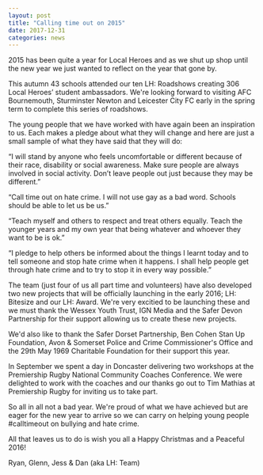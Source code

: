 ```yaml
---
layout: post
title: "Calling time out on 2015"
date: 2017-12-31
categories: news
---
```


2015 has been quite a year for Local Heroes and as we shut up shop until the new year we just wanted to reflect on the year that gone by.

This autumn 43 schools attended our ten LH: Roadshows creating 306 Local Heroes’ student ambassadors.  We're looking forward to visiting AFC Bournemouth, Sturminster Newton and Leicester City FC early in the spring term to complete this series of roadshows.

The young people that we have worked with have again been an inspiration to us. Each makes a pledge about what they will change and here are just a small sample of what they have said that they will do:

“I will stand by anyone who feels uncomfortable or different because of their race, disability or social awareness.  Make sure people are always involved in social activity.  Don’t leave people out just because they may be different.”

“Call time out on hate crime. I will not use gay as a bad word.  Schools should be able to let us be us.”

“Teach myself and others to respect and treat others equally.  Teach the younger years and my own year that being whatever and whoever they want to be is ok.”

“I pledge to help others be informed about the things I learnt today and to tell someone and stop hate crime when it happens.  I shall help people get through hate crime and to try to stop it in every way possible.”

The team (just four of us all part time and volunteers) have also developed two new projects that will be officially launching in the early 2016; LH: Bitesize and our LH: Award.  We're very excitied to be launching these and we must thank the Wessex Youth Trust, IGN Media and the Safer Devon Partnership for their support allowing us to create these new projects.

We'd also like to thank the Safer Dorset Partnership, Ben Cohen Stan Up Foundation, Avon & Somerset Police and Crime Commissioner's Office and the 29th May 1969 Charitable Foundation for their support this year.

In September we spent a day in Doncaster delivering two workshops at the Premiership Rugby National Community Coaches Conference.  We were delighted to work with the coaches and our thanks go out to Tim Mathias at Premiership Rugby for inviting us to take part.

So all in all not a bad year.  We're proud of what we have achieved but are eager for the new year to arrive so we can carry on helping young people #calltimeout on bullying and hate crime.

All that leaves us to do is wish you all a Happy Christmas and a Peaceful 2016!

Ryan, Glenn, Jess & Dan (aka LH: Team)
